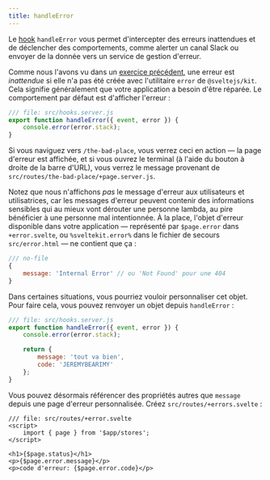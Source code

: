 ```yaml
---
title: handleError
---
```


Le <span class="vo">[hook](SVELTE_SITE_URL/docs/sveltejs#hook)</span> `handleError` vous permet d'intercepter des erreurs inattendues et de déclencher des comportements, comme alerter un canal Slack ou envoyer de la donnée vers un service de gestion d'erreur.

Comme nous l'avons vu dans un [exercice précédent](error-basics), une erreur est _inattendue_ si elle n'a pas été créée avec l'utilitaire `error` de `@sveltejs/kit`. Cela signifie généralement que votre application a besoin d'être réparée. Le comportement par défaut est d'afficher l'erreur :

```js
/// file: src/hooks.server.js
export function handleError({ event, error }) {
	console.error(error.stack);
}
```

Si vous naviguez vers `/the-bad-place`, vous verrez ceci en action — la page d'erreur est affichée, et si vous ouvrez le terminal (à l'aide du bouton à droite de la barre d'URL), vous verrez le message provenant de `src/routes/the-bad-place/+page.server.js`.

Notez que nous n'affichons _pas_ le message d'erreur aux utilisateurs et utilisatrices, car les messages d'erreur peuvent contenir des informations sensibles qui au mieux vont dérouter une personne lambda, au pire bénéficier à une personne mal intentionnée. À la place, l'objet d'erreur disponible dans votre application — représenté par `$page.error` dans `+error.svelte`, ou `%sveltekit.error%` dans le fichier de secours `src/error.html` — ne contient que ça :

```js
/// no-file
{
	message: 'Internal Error' // ou 'Not Found' pour une 404
}
```

Dans certaines situations, vous pourriez vouloir personnaliser cet objet. Pour faire cela, vous pouvez renvoyer un objet depuis `handleError` :

```js
/// file: src/hooks.server.js
export function handleError({ event, error }) {
	console.error(error.stack);

	return {
		message: 'tout va bien',
		code: 'JEREMYBEARIMY'
	};
}
```

Vous pouvez désormais référencer des propriétés autres que `message` depuis une page d'erreur personnalisée. Créez `src/routes/+errors.svelte` :

```svelte
/// file: src/routes/+error.svelte
<script>
	import { page } from '$app/stores';
</script>

<h1>{$page.status}</h1>
<p>{$page.error.message}</p>
<p>code d'erreur: {$page.error.code}</p>
```
